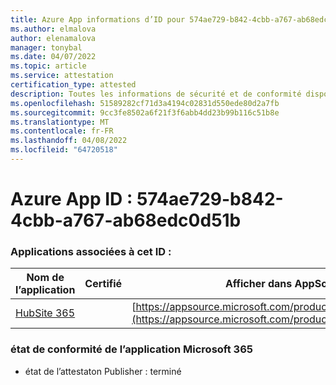 ```yaml
---
title: Azure App informations d’ID pour 574ae729-b842-4cbb-a767-ab68edc0d51b
ms.author: elmalova
author: elenamalova
manager: tonybal
ms.date: 04/07/2022
ms.topic: article
ms.service: attestation
certification_type: attested
description: Toutes les informations de sécurité et de conformité disponibles pour 574ae729-b842-4cbb-a767-ab68edc0d51b.
ms.openlocfilehash: 51589282cf71d3a4194c02831d550ede80d2a7fb
ms.sourcegitcommit: 9cc3fe8502a6f21f3f6abb4dd23b99b116c51b8e
ms.translationtype: MT
ms.contentlocale: fr-FR
ms.lasthandoff: 04/08/2022
ms.locfileid: "64720518"
---
```

# <a name="azure-app-id-574ae729-b842-4cbb-a767-ab68edc0d51b"></a>Azure App ID : 574ae729-b842-4cbb-a767-ab68edc0d51b


### <a name="apps-associated-with-this-id"></a>Applications associées à cet ID :
| **Nom de l’application** | **Certifié** | **Afficher dans AppSource** |
|--------------|---------------|-----------------------|
| [HubSite 365](../forward/WA200003704.md) |  | [https://appsource.microsoft.com/product/office/WA200003704](https://appsource.microsoft.com/product/office/WA200003704) |

### <a name="microsoft-365-app-compliance-status"></a>état de conformité de l’application Microsoft 365
- état de l’attestaton Publisher : terminé
